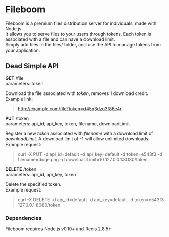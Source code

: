Fileboom
========

Fileboom is a premium files distribution server for individuals, made with Node.js.  
It allows you to serve files to your users through tokens. Each token is associated with a file and can have a download limit.  
Simply add files in the files/ folder, and use the API to manage tokens from your application.  

## Dead Simple API

**GET** /file  
parameters: token

Download the file associated with *token*, removes 1 download credit.  
Example link:
> http://example.com/file?token=d45q3dzq3f86e4r  

**PUT** /token  
parameters: api_id, api_key, token, filename, downloadLimit

Register a new *token* associated with *filename* with a download limit of *downloadLimit*. A download limit of -1 will allow unlimited downloads.  
Example request:
> curl -X PUT -d api_id=default -d api_key=default -d token=e543f3 -d filename=doge.png -d downloadLimit=10 127.0.0.1:8080/token  

**DELETE** /token  
parameters: api_id, api_key, token

Delete the specified token.  
Example request:
> curl -X DELETE -d api_id=default -d api_key=default -d token=e543f3 127.0.0.1:8080/token  

### Dependencies
Fileboom requires Node.js v0.10+ and Redis 2.8.5+